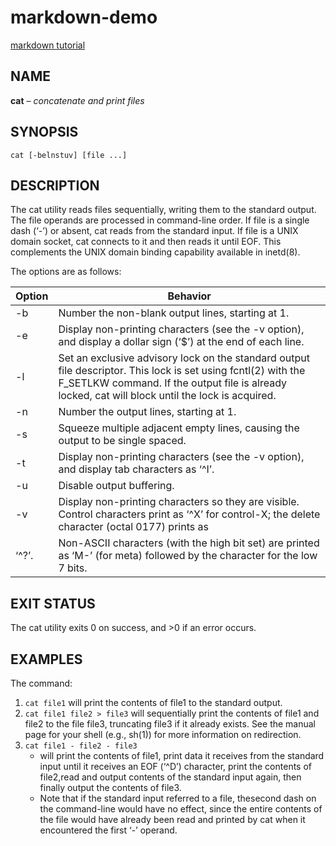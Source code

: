 # markdown-demo

[markdown tutorial](https://docs.github.com/en/get-started/writing-on-github/getting-started-with-writing-and-formatting-on-github/basic-writing-and-formatting-syntax)

## NAME
**cat** – *concatenate and print files*

## SYNOPSIS
```
cat [-belnstuv] [file ...]

```

## DESCRIPTION

The cat utility reads files sequentially, writing them to the standard output.  The file operands are processed in command-line order.  If file is a single
dash (‘-’) or absent, cat reads from the standard input.  If file is a UNIX domain socket, cat connects to it and then reads it until EOF.  This complements
the UNIX domain binding capability available in inetd(8).

The options are as follows:

Option | Behavior
-- | --
-b |     Number the non-blank output lines, starting at 1.
-e  |    Display non-printing characters (see the -v option), and display a dollar sign (‘$’) at the end of each line.
-l   |   Set an exclusive advisory lock on the standard output file descriptor.  This lock is set using fcntl(2) with the F_SETLKW command.  If the output file is already locked, cat will block until the lock is acquired.
-n  |    Number the output lines, starting at 1.
-s  |    Squeeze multiple adjacent empty lines, causing the output to be single spaced.
-t  |    Display non-printing characters (see the -v option), and display tab characters as ‘^I’.
-u  |    Disable output buffering.
-v  |    Display non-printing characters so they are visible.  Control characters print as ‘^X’ for control-X; the delete character (octal 0177) prints as
‘^?’. |  Non-ASCII characters (with the high bit set) are printed as ‘M-’ (for meta) followed by the character for the low 7 bits.

## EXIT STATUS
The cat utility exits 0 on success, and >0 if an error occurs.

## EXAMPLES
The command:

1. `cat file1` will print the contents of file1 to the standard output.
2. `cat file1 file2 > file3` will sequentially print the contents of file1 and file2 to the file file3, truncating file3 if it already exists.  See the manual page for your shell (e.g., sh(1)) for more information on redirection.
3. `cat file1 - file2 - file3`
    - will print the contents of file1, print data it receives from the standard input until it receives an EOF (‘^D’) character, print the contents of file2,read and output contents of the standard input again, then finally output the contents of file3.
    - Note that if the standard input referred to a file, thesecond dash on the command-line would have no effect, since the entire contents of the file would have already been read and printed by cat when it encountered the first ‘-’ operand.
